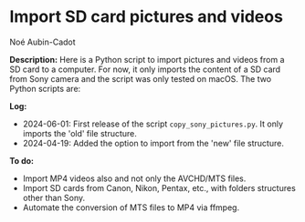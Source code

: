 # Import SD card pictures and videos

Noé Aubin-Cadot

**Description:**
Here is a Python script to import pictures and videos from a SD card to a computer. For now, it only imports the content of a SD card from Sony camera and the script was only tested on macOS. The two Python scripts are:

**Log:**
- 2024-06-01: First release of the script `copy_sony_pictures.py`. It only imports the 'old' file structure.
- 2024-04-19: Added the option to import from the 'new' file structure.

**To do:**
- Import MP4 videos also and not only the AVCHD/MTS files.
- Import SD cards from Canon, Nikon, Pentax, etc., with folders structures other than Sony.
- Automate the conversion of MTS files to MP4 via ffmpeg.